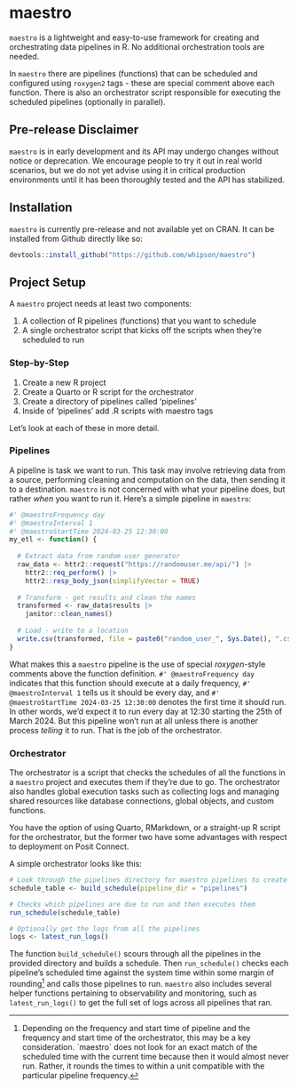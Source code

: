 
<!-- README.md is generated from README.Rmd. Please edit that file -->

# maestro

<!-- badges: start -->
<!-- badges: end -->

`maestro` is a lightweight and easy-to-use framework for creating and
orchestrating data pipelines in R. No additional orchestration tools are
needed.

In `maestro` there are pipelines (functions) that can be scheduled and
configured using `roxygen2` tags - these are special comment above each
function. There is also an orchestrator script responsible for executing
the scheduled pipelines (optionally in parallel).

## Pre-release Disclaimer

`maestro` is in early development and its API may undergo changes
without notice or deprecation. We encourage people to try it out in real
world scenarios, but we do not yet advise using it in critical
production environments until it has been thoroughly tested and the API
has stabilized.

## Installation

`maestro` is currently pre-release and not available yet on CRAN. It can
be installed from Github directly like so:

``` r
devtools::install_github("https://github.com/whipson/maestro")
```

## Project Setup

A `maestro` project needs at least two components:

1.  A collection of R pipelines (functions) that you want to schedule
2.  A single orchestrator script that kicks off the scripts when they’re
    scheduled to run

### Step-by-Step

1.  Create a new R project
2.  Create a Quarto or R script for the orchestrator
3.  Create a directory of pipelines called ‘pipelines’
4.  Inside of ‘pipelines’ add .R scripts with maestro tags

Let’s look at each of these in more detail.

### Pipelines

A pipeline is task we want to run. This task may involve retrieving data
from a source, performing cleaning and computation on the data, then
sending it to a destination. `maestro` is not concerned with what your
pipeline does, but rather *when* you want to run it. Here’s a simple
pipeline in `maestro`:

``` r
#' @maestroFrequency day
#' @maestroInterval 1
#' @maestroStartTime 2024-03-25 12:30:00
my_etl <- function() {
  
  # Extract data from random user generator
  raw_data <- httr2::request("https://randomuser.me/api/") |> 
    httr2::req_perform() |> 
    httr2::resp_body_json(simplifyVector = TRUE)
  
  # Transform - get results and clean the names
  transformed <- raw_data$results |> 
    janitor::clean_names()
  
  # Load - write to a location
  write.csv(transformed, file = paste0("random_user_", Sys.Date(), ".csv"))
}
```

What makes this a `maestro` pipeline is the use of special
*roxygen*-style comments above the function definition.
`#' @maestroFrequency day` indicates that this function should execute
at a daily frequency, `#' @maestroInterval 1` tells us it should be
every day, and `#' @maestroStartTime 2024-03-25 12:30:00` denotes the
first time it should run. In other words, we’d expect it to run every
day at 12:30 starting the 25th of March 2024. But this pipeline won’t
run at all unless there is another process *telling* it to run. That is
the job of the orchestrator.

### Orchestrator

The orchestrator is a script that checks the schedules of all the
functions in a `maestro` project and executes them if they’re due to go.
The orchestrator also handles global execution tasks such as collecting
logs and managing shared resources like database connections, global
objects, and custom functions.

You have the option of using Quarto, RMarkdown, or a straight-up R
script for the orchestrator, but the former two have some advantages
with respect to deployment on Posit Connect.

A simple orchestrator looks like this:

``` r
# Look through the pipelines directory for maestro pipelines to create a schedule
schedule_table <- build_schedule(pipeline_dir = "pipelines")

# Checks which pipelines are due to run and then executes them
run_schedule(schedule_table)

# Optionally get the logs from all the pipelines
logs <- latest_run_logs()
```

The function `build_schedule()` scours through all the pipelines in the
provided directory and builds a schedule. Then `run_schedule()` checks
each pipeline’s scheduled time against the system time within some
margin of rounding[^1] and calls those pipelines to run. `maestro` also
includes several helper functions pertaining to observability and
monitoring, such as `latest_run_logs()` to get the full set of logs
across all pipelines that ran.

[^1]: Depending on the frequency and start time of pipeline and the
    frequency and start time of the orchestrator, this may be a key
    consideration. \`maestro\` does not look for an exact match of the
    scheduled time with the current time because then it would almost
    never run. Rather, it rounds the times to within a unit compatible
    with the particular pipeline frequency.
